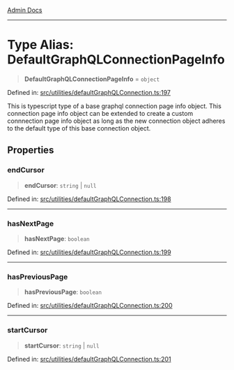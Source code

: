 [Admin Docs](/)

***

# Type Alias: DefaultGraphQLConnectionPageInfo

> **DefaultGraphQLConnectionPageInfo** = `object`

Defined in: [src/utilities/defaultGraphQLConnection.ts:197](https://github.com/PurnenduMIshra129th/talawa-api/blob/4d9be178e903c8bd2778a802379c92eee9a2afdf/src/utilities/defaultGraphQLConnection.ts#L197)

This is typescript type of a base graphql connection page info object. This connection page info object can be extended to create a custom connnection page info object as long as the new connection object adheres to the default type of this base connection object.

## Properties

### endCursor

> **endCursor**: `string` \| `null`

Defined in: [src/utilities/defaultGraphQLConnection.ts:198](https://github.com/PurnenduMIshra129th/talawa-api/blob/4d9be178e903c8bd2778a802379c92eee9a2afdf/src/utilities/defaultGraphQLConnection.ts#L198)

***

### hasNextPage

> **hasNextPage**: `boolean`

Defined in: [src/utilities/defaultGraphQLConnection.ts:199](https://github.com/PurnenduMIshra129th/talawa-api/blob/4d9be178e903c8bd2778a802379c92eee9a2afdf/src/utilities/defaultGraphQLConnection.ts#L199)

***

### hasPreviousPage

> **hasPreviousPage**: `boolean`

Defined in: [src/utilities/defaultGraphQLConnection.ts:200](https://github.com/PurnenduMIshra129th/talawa-api/blob/4d9be178e903c8bd2778a802379c92eee9a2afdf/src/utilities/defaultGraphQLConnection.ts#L200)

***

### startCursor

> **startCursor**: `string` \| `null`

Defined in: [src/utilities/defaultGraphQLConnection.ts:201](https://github.com/PurnenduMIshra129th/talawa-api/blob/4d9be178e903c8bd2778a802379c92eee9a2afdf/src/utilities/defaultGraphQLConnection.ts#L201)
